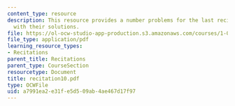 ```yaml
---
content_type: resource
description: This resource provides a number problems for the last recitation, along
  with their solutions.
file: https://ol-ocw-studio-app-production.s3.amazonaws.com/courses/1-060-engineering-mechanics-ii-spring-2006/a7991ea2e31fe5d509ab4ae467d17f97_recitation10.pdf
file_type: application/pdf
learning_resource_types:
- Recitations
parent_title: Recitations
parent_type: CourseSection
resourcetype: Document
title: recitation10.pdf
type: OCWFile
uid: a7991ea2-e31f-e5d5-09ab-4ae467d17f97
---
```

